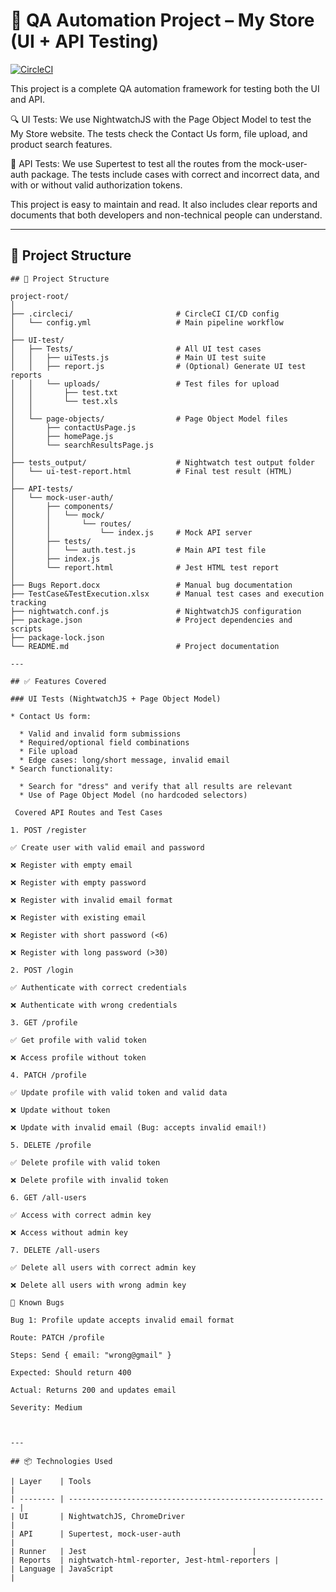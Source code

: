 # 🧪 QA Automation Project – My Store (UI + API Testing)
[![CircleCI](https://dl.circleci.com/status-badge/img/circleci/47K2vtfNpYFszw4jT5UsxD/6ciuWXFmnYjaAnS1STpyN2/tree/main.svg?style=svg)](https://dl.circleci.com/status-badge/redirect/circleci/47K2vtfNpYFszw4jT5UsxD/6ciuWXFmnYjaAnS1STpyN2/tree/main)



This project is a complete QA automation framework for testing both the UI and API.

🔍 UI Tests: We use NightwatchJS with the Page Object Model to test the My Store website. The tests check the Contact Us form, file upload, and product search features.

🔐 API Tests: We use Supertest to test all the routes from the mock-user-auth package. The tests include cases with correct and incorrect data, and with or without valid authorization tokens.

This project is easy to maintain and read. It also includes clear reports and documents that both developers and non-technical people can understand.

---

## 📁 Project Structure

```
## 📁 Project Structure

project-root/
│
├── .circleci/                       # CircleCI CI/CD config
│   └── config.yml                   # Main pipeline workflow
│
├── UI-test/
│   ├── Tests/                       # All UI test cases
│   │   ├── uiTests.js               # Main UI test suite
│   │   ├── report.js                # (Optional) Generate UI test reports
│   │   └── uploads/                 # Test files for upload
│   │       ├── test.txt
│   │       └── test.xls
│   │
│   └── page-objects/                # Page Object Model files
│       ├── contactUsPage.js
│       ├── homePage.js
│       └── searchResultsPage.js
│
├── tests_output/                    # Nightwatch test output folder
│   └── ui-test-report.html          # Final test result (HTML)
│
├── API-tests/
│   └── mock-user-auth/
│       ├── components/
│       │   └── mock/
│       │       └── routes/
│       │           └── index.js     # Mock API server
│       ├── tests/
│       │   └── auth.test.js         # Main API test file
│       ├── index.js
│       └── report.html              # Jest HTML test report
│
├── Bugs Report.docx                 # Manual bug documentation
├── TestCase&TestExecution.xlsx      # Manual test cases and execution tracking
├── nightwatch.conf.js               # NightwatchJS configuration
├── package.json                     # Project dependencies and scripts
├── package-lock.json
└── README.md                        # Project documentation

---

## ✅ Features Covered

### UI Tests (NightwatchJS + Page Object Model)

* Contact Us form:

  * Valid and invalid form submissions
  * Required/optional field combinations
  * File upload
  * Edge cases: long/short message, invalid email
* Search functionality:

  * Search for "dress" and verify that all results are relevant
  * Use of Page Object Model (no hardcoded selectors)

 Covered API Routes and Test Cases

1. POST /register

✅ Create user with valid email and password

❌ Register with empty email

❌ Register with empty password

❌ Register with invalid email format

❌ Register with existing email

❌ Register with short password (<6)

❌ Register with long password (>30)

2. POST /login

✅ Authenticate with correct credentials

❌ Authenticate with wrong credentials

3. GET /profile

✅ Get profile with valid token

❌ Access profile without token

4. PATCH /profile

✅ Update profile with valid token and valid data

❌ Update without token

❌ Update with invalid email (Bug: accepts invalid email!)

5. DELETE /profile

✅ Delete profile with valid token

❌ Delete profile with invalid token

6. GET /all-users

✅ Access with correct admin key

❌ Access without admin key

7. DELETE /all-users

✅ Delete all users with correct admin key

❌ Delete all users with wrong admin key

🐞 Known Bugs

Bug 1: Profile update accepts invalid email format

Route: PATCH /profile

Steps: Send { email: "wrong@gmail" }

Expected: Should return 400

Actual: Returns 200 and updates email

Severity: Medium



---

## 📦 Technologies Used

| Layer    | Tools                                                      |
| -------- | ---------------------------------------------------------- |
| UI       | NightwatchJS, ChromeDriver                                 |
| API      | Supertest, mock-user-auth                                  |
| Runner   | Jest                                     |
| Reports  | nightwatch-html-reporter, Jest-html-reporters |
| Language | JavaScript                                                 |


